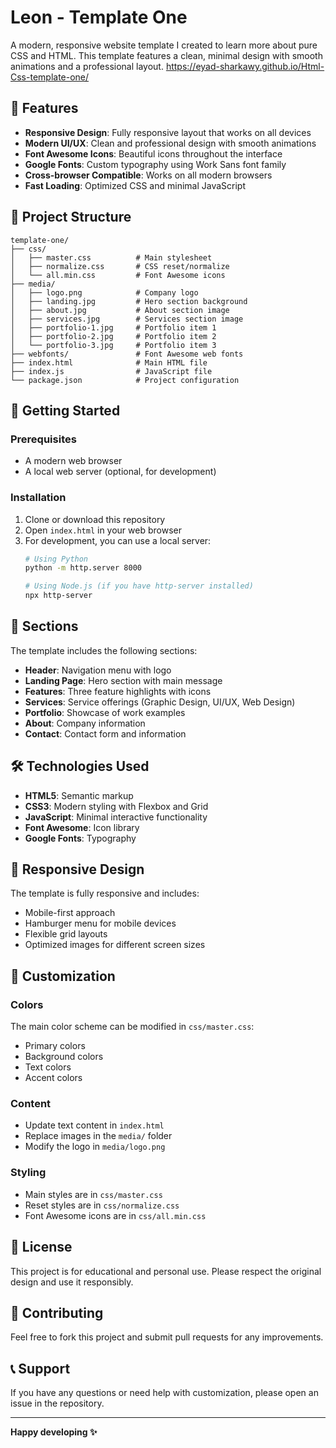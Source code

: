 # Leon - Template One

A modern, responsive website template I created to learn more about pure CSS and HTML. This template features a clean, minimal design with smooth animations and a professional layout.
https://eyad-sharkawy.github.io/Html-Css-template-one/

## 🎨 Features

- **Responsive Design**: Fully responsive layout that works on all devices
- **Modern UI/UX**: Clean and professional design with smooth animations
- **Font Awesome Icons**: Beautiful icons throughout the interface
- **Google Fonts**: Custom typography using Work Sans font family
- **Cross-browser Compatible**: Works on all modern browsers
- **Fast Loading**: Optimized CSS and minimal JavaScript

## 📁 Project Structure

```
template-one/
├── css/
│   ├── master.css          # Main stylesheet
│   ├── normalize.css       # CSS reset/normalize
│   └── all.min.css         # Font Awesome icons
├── media/
│   ├── logo.png            # Company logo
│   ├── landing.jpg         # Hero section background
│   ├── about.jpg           # About section image
│   ├── services.jpg        # Services section image
│   ├── portfolio-1.jpg     # Portfolio item 1
│   ├── portfolio-2.jpg     # Portfolio item 2
│   └── portfolio-3.jpg     # Portfolio item 3
├── webfonts/               # Font Awesome web fonts
├── index.html              # Main HTML file
├── index.js                # JavaScript file
└── package.json            # Project configuration
```

## 🚀 Getting Started

### Prerequisites

- A modern web browser
- A local web server (optional, for development)

### Installation

1. Clone or download this repository
2. Open `index.html` in your web browser
3. For development, you can use a local server:
   ```bash
   # Using Python
   python -m http.server 8000
   
   # Using Node.js (if you have http-server installed)
   npx http-server
   ```

## 🎯 Sections

The template includes the following sections:

- **Header**: Navigation menu with logo
- **Landing Page**: Hero section with main message
- **Features**: Three feature highlights with icons
- **Services**: Service offerings (Graphic Design, UI/UX, Web Design)
- **Portfolio**: Showcase of work examples
- **About**: Company information
- **Contact**: Contact form and information

## 🛠️ Technologies Used

- **HTML5**: Semantic markup
- **CSS3**: Modern styling with Flexbox and Grid
- **JavaScript**: Minimal interactive functionality
- **Font Awesome**: Icon library
- **Google Fonts**: Typography

## 📱 Responsive Design

The template is fully responsive and includes:
- Mobile-first approach
- Hamburger menu for mobile devices
- Flexible grid layouts
- Optimized images for different screen sizes

## 🎨 Customization

### Colors
The main color scheme can be modified in `css/master.css`:
- Primary colors
- Background colors
- Text colors
- Accent colors

### Content
- Update text content in `index.html`
- Replace images in the `media/` folder
- Modify the logo in `media/logo.png`

### Styling
- Main styles are in `css/master.css`
- Reset styles are in `css/normalize.css`
- Font Awesome icons are in `css/all.min.css`

## 📄 License

This project is for educational and personal use. Please respect the original design and use it responsibly.

## 🤝 Contributing

Feel free to fork this project and submit pull requests for any improvements.

## 📞 Support

If you have any questions or need help with customization, please open an issue in the repository.

---

**Happy developing ✨** 
